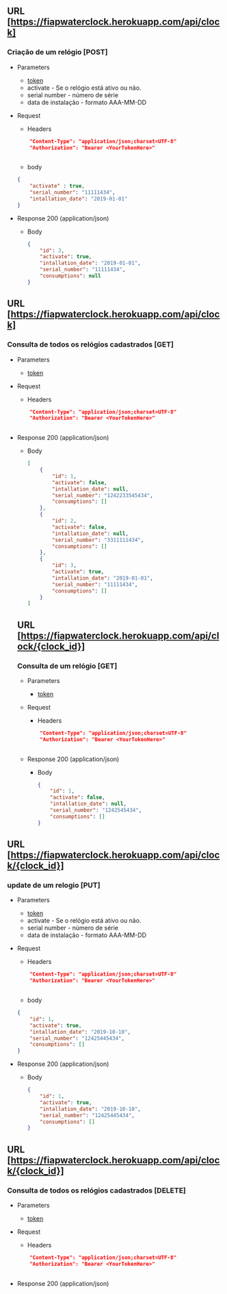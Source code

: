 ## URL  [https://fiapwaterclock.herokuapp.com/api/clock]
### Criação de um relógio [POST]

+ Parameters
    + [token](/docs/authentication.md)
    + activate - Se o relógio está ativo ou não.
    + serial number - número de série
    + data de instalação - formato AAA-MM-DD

+ Request
    + Headers       
    ```json
        "Content-Type": "application/json;charset=UTF-8"
        "Authorization": "Bearer <YourTokenHere>"
      
    ```
    
    + body 
    ```json
    {
    	"activate" : true,
    	"serial_number": "11111434", 
    	"intallation_date": "2019-01-01"
    }
    ```

+ Response 200 (application/json)
    + Body
        ```json
        {
            "id": 3,
            "activate": true,
            "intallation_date": "2019-01-01",
            "serial_number": "11111434",
            "consumptions": null
        }
        ```


## URL  [https://fiapwaterclock.herokuapp.com/api/clock]
### Consulta de todos os relógios cadastrados [GET]

+ Parameters
    + [token](/docs/authentication.md)

+ Request
    + Headers       
    ```json
        "Content-Type": "application/json;charset=UTF-8"
        "Authorization": "Bearer <YourTokenHere>"
      
    ```

+ Response 200 (application/json)
    + Body
        ```json
        [
            {
                "id": 1,
                "activate": false,
                "intallation_date": null,
                "serial_number": "1242233545434",
                "consumptions": []
            },
            {
                "id": 2,
                "activate": false,
                "intallation_date": null,
                "serial_number": "3311111434",
                "consumptions": []
            },
            {
                "id": 3,
                "activate": true,
                "intallation_date": "2019-01-01",
                "serial_number": "11111434",
                "consumptions": []
            }
        ]
        ```
        
        
  ## URL  [https://fiapwaterclock.herokuapp.com/api/clock/{clock_id}]
  ### Consulta de um relógio [GET]
  
  + Parameters
      + [token](/docs/authentication.md)
  
  + Request
      + Headers       
      ```json
          "Content-Type": "application/json;charset=UTF-8"
          "Authorization": "Bearer <YourTokenHere>"
        
      ```
  
  + Response 200 (application/json)
      + Body
          ```json
          {
              "id": 1,
              "activate": false,
              "intallation_date": null,
              "serial_number": "1242545434",
              "consumptions": []
          }
          ```
          
## URL  [https://fiapwaterclock.herokuapp.com/api/clock/{clock_id}]
### update de um relogio [PUT]

+ Parameters
    + [token](/docs/authentication.md)
    + activate - Se o relógio está ativo ou não.
    + serial number - número de série
    + data de instalação - formato AAA-MM-DD

+ Request
    + Headers       
    ```json
        "Content-Type": "application/json;charset=UTF-8"
        "Authorization": "Bearer <YourTokenHere>"
      
    ```
    
    + body 
    ```json
    {
        "id": 1,
        "activate": true,
        "intallation_date": "2019-10-10",
        "serial_number": "12425445434",
        "consumptions": []
    }
    ```

+ Response 200 (application/json)
    + Body
        ```json
        {
            "id": 1,
            "activate": true,
            "intallation_date": "2019-10-10",
            "serial_number": "12425445434",
            "consumptions": []
        }
        ```
        
 ## URL  [https://fiapwaterclock.herokuapp.com/api/clock/{clock_id}]
 ### Consulta de todos os relógios cadastrados [DELETE]
 
 + Parameters
     + [token](/docs/authentication.md)
 
 + Request
     + Headers       
     ```json
         "Content-Type": "application/json;charset=UTF-8"
         "Authorization": "Bearer <YourTokenHere>"
       
     ```
 
 + Response 200 (application/json)